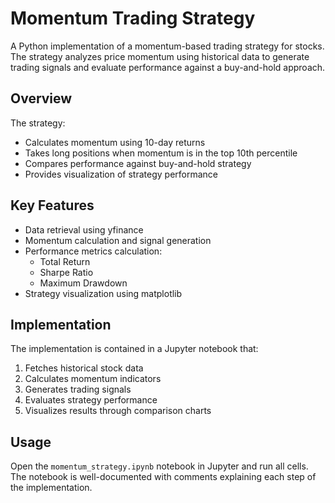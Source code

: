 # Momentum Trading Strategy

A Python implementation of a momentum-based trading strategy for stocks. The strategy analyzes price momentum using historical data to generate trading signals and evaluate performance against a buy-and-hold approach.

## Overview

The strategy:
- Calculates momentum using 10-day returns
- Takes long positions when momentum is in the top 10th percentile
- Compares performance against buy-and-hold strategy
- Provides visualization of strategy performance

## Key Features

- Data retrieval using yfinance
- Momentum calculation and signal generation
- Performance metrics calculation:
  - Total Return
  - Sharpe Ratio
  - Maximum Drawdown
- Strategy visualization using matplotlib

## Implementation

The implementation is contained in a Jupyter notebook that:
1. Fetches historical stock data
2. Calculates momentum indicators
3. Generates trading signals
4. Evaluates strategy performance
5. Visualizes results through comparison charts

## Usage

Open the `momentum_strategy.ipynb` notebook in Jupyter and run all cells. The notebook is well-documented with comments explaining each step of the implementation.
